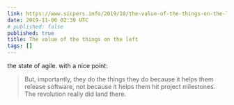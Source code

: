 ```yaml
---
link: https://www.sicpers.info/2019/10/the-value-of-the-things-on-the-left/
date: 2019-11-06 02:39 UTC
# published: false
published: true
title: The value of the things on the left
tags: []
---
```


the state of agile. with a nice point:

> But, importantly, they do the things they do because it helps them release software, not because it helps them hit project milestones. The revolution really did land there.
